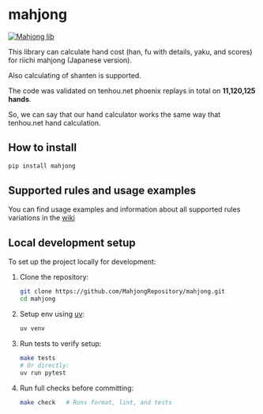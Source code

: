 # mahjong

[![Mahjong lib](https://github.com/MahjongRepository/mahjong/actions/workflows/lint_and_test.yml/badge.svg)](https://github.com/MahjongRepository/mahjong/actions/workflows/lint_and_test.yml)

This library can calculate hand cost (han, fu with details, yaku, and scores) for riichi mahjong (Japanese version).

Also calculating of shanten is supported.

The code was validated on tenhou.net phoenix replays in total on **11,120,125 hands**.

So, we can say that our hand calculator works the same way that tenhou.net hand calculation.

## How to install

```bash
pip install mahjong
```

## Supported rules and usage examples

You can find usage examples and information about all supported rules variations in the [wiki](https://github.com/MahjongRepository/mahjong/wiki)

## Local development setup

To set up the project locally for development:

1. Clone the repository:

    ```bash
    git clone https://github.com/MahjongRepository/mahjong.git
    cd mahjong
    ```

2. Setup env using [uv](https://github.com/astral-sh/uv):

    ```bash
    uv venv
    ```

3. Run tests to verify setup:

    ```bash
    make tests
    # Or directly:
    uv run pytest
    ```

4. Run full checks before committing:

    ```bash
    make check   # Runs format, lint, and tests
    ```
